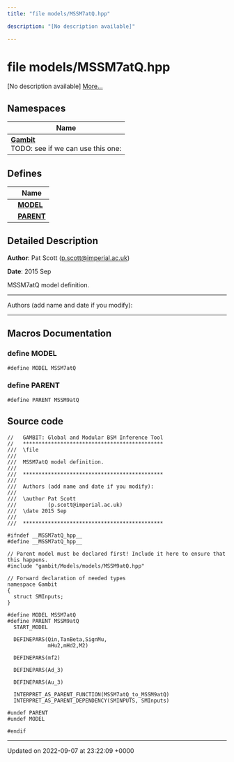 ```yaml
---
title: "file models/MSSM7atQ.hpp"

description: "[No description available]"

---
```


# file models/MSSM7atQ.hpp

[No description available] [More...](#detailed-description)

## Namespaces

| Name           |
| -------------- |
| **[Gambit](/documentation/code/namespaces/namespacegambit/)** <br>TODO: see if we can use this one:  |

## Defines

|                | Name           |
| -------------- | -------------- |
|  | **[MODEL](/documentation/code/files/mssm7atq_8hpp/#define-model)**  |
|  | **[PARENT](/documentation/code/files/mssm7atq_8hpp/#define-parent)**  |

## Detailed Description


**Author**: Pat Scott ([p.scott@imperial.ac.uk](mailto:p.scott@imperial.ac.uk)) 

**Date**: 2015 Sep

MSSM7atQ model definition.



------------------

Authors (add name and date if you modify):



------------------




## Macros Documentation

### define MODEL

```
#define MODEL MSSM7atQ
```


### define PARENT

```
#define PARENT MSSM9atQ
```


## Source code

```
//   GAMBIT: Global and Modular BSM Inference Tool
//   *********************************************
///  \file
///
///  MSSM7atQ model definition.
///
///  *********************************************
///
///  Authors (add name and date if you modify):
///
///  \author Pat Scott
///          (p.scott@imperial.ac.uk)
///  \date 2015 Sep
///
///  *********************************************

#ifndef __MSSM7atQ_hpp__
#define __MSSM7atQ_hpp__

// Parent model must be declared first! Include it here to ensure that this happens.
#include "gambit/Models/models/MSSM9atQ.hpp"

// Forward declaration of needed types
namespace Gambit
{
  struct SMInputs;
}

#define MODEL MSSM7atQ
#define PARENT MSSM9atQ
  START_MODEL

  DEFINEPARS(Qin,TanBeta,SignMu,
             mHu2,mHd2,M2)

  DEFINEPARS(mf2)

  DEFINEPARS(Ad_3)

  DEFINEPARS(Au_3)

  INTERPRET_AS_PARENT_FUNCTION(MSSM7atQ_to_MSSM9atQ)
  INTERPRET_AS_PARENT_DEPENDENCY(SMINPUTS, SMInputs)

#undef PARENT
#undef MODEL

#endif
```


-------------------------------

Updated on 2022-09-07 at 23:22:09 +0000
